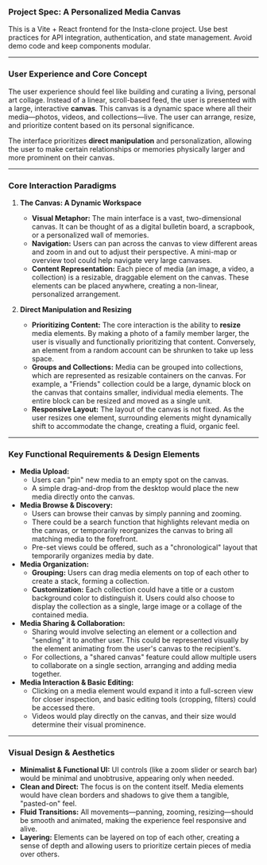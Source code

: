 ### **Project Spec: A Personalized Media Canvas**

This is a Vite + React frontend for the Insta-clone project. Use best practices for API integration, authentication, and state management. Avoid demo code and keep components modular.

---

### **User Experience and Core Concept**

The user experience should feel like building and curating a living, personal art collage. Instead of a linear, scroll-based feed, the user is presented with a large, interactive **canvas**. This canvas is a dynamic space where all their media—photos, videos, and collections—live. The user can arrange, resize, and prioritize content based on its personal significance.

The interface prioritizes **direct manipulation** and personalization, allowing the user to make certain relationships or memories physically larger and more prominent on their canvas.

---

### **Core Interaction Paradigms**

1.  **The Canvas: A Dynamic Workspace**
    * **Visual Metaphor:** The main interface is a vast, two-dimensional canvas. It can be thought of as a digital bulletin board, a scrapbook, or a personalized wall of memories.
    * **Navigation:** Users can pan across the canvas to view different areas and zoom in and out to adjust their perspective. A mini-map or overview tool could help navigate very large canvases.
    * **Content Representation:** Each piece of media (an image, a video, a collection) is a resizable, draggable element on the canvas. These elements can be placed anywhere, creating a non-linear, personalized arrangement.

2.  **Direct Manipulation and Resizing**
    * **Prioritizing Content:** The core interaction is the ability to **resize** media elements. By making a photo of a family member larger, the user is visually and functionally prioritizing that content. Conversely, an element from a random account can be shrunken to take up less space.
    * **Groups and Collections:** Media can be grouped into collections, which are represented as resizable containers on the canvas. For example, a "Friends" collection could be a large, dynamic block on the canvas that contains smaller, individual media elements. The entire block can be resized and moved as a single unit.
    * **Responsive Layout:** The layout of the canvas is not fixed. As the user resizes one element, surrounding elements might dynamically shift to accommodate the change, creating a fluid, organic feel.

---

### **Key Functional Requirements & Design Elements**

* **Media Upload:**
    * Users can "pin" new media to an empty spot on the canvas.
    * A simple drag-and-drop from the desktop would place the new media directly onto the canvas.
* **Media Browse & Discovery:**
    * Users can browse their canvas by simply panning and zooming.
    * There could be a search function that highlights relevant media on the canvas, or temporarily reorganizes the canvas to bring all matching media to the forefront.
    * Pre-set views could be offered, such as a "chronological" layout that temporarily organizes media by date.
* **Media Organization:**
    * **Grouping:** Users can drag media elements on top of each other to create a stack, forming a collection.
    * **Customization:** Each collection could have a title or a custom background color to distinguish it. Users could also choose to display the collection as a single, large image or a collage of the contained media.
* **Media Sharing & Collaboration:**
    * Sharing would involve selecting an element or a collection and "sending" it to another user. This could be represented visually by the element animating from the user's canvas to the recipient's.
    * For collections, a "shared canvas" feature could allow multiple users to collaborate on a single section, arranging and adding media together.
* **Media Interaction & Basic Editing:**
    * Clicking on a media element would expand it into a full-screen view for closer inspection, and basic editing tools (cropping, filters) could be accessed there.
    * Videos would play directly on the canvas, and their size would determine their visual prominence.

---

### **Visual Design & Aesthetics**

* **Minimalist & Functional UI:** UI controls (like a zoom slider or search bar) would be minimal and unobtrusive, appearing only when needed.
* **Clean and Direct:** The focus is on the content itself. Media elements would have clean borders and shadows to give them a tangible, "pasted-on" feel.
* **Fluid Transitions:** All movements—panning, zooming, resizing—should be smooth and animated, making the experience feel responsive and alive.
* **Layering:** Elements can be layered on top of each other, creating a sense of depth and allowing users to prioritize certain pieces of media over others.